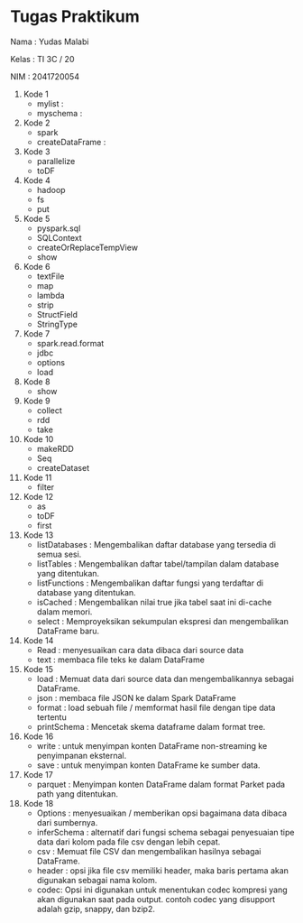 # Tugas Praktikum

Nama : Yudas Malabi

Kelas : TI 3C / 20

NIM : 2041720054

1. Kode 1
    * mylist : 
    * myschema : 
2. Kode 2
    * spark
    * createDataFrame : 
3. Kode 3
    * parallelize
    * toDF
4. Kode 4
    * hadoop
    * fs
    * put
5. Kode 5
    * pyspark.sql
    * SQLContext
    * createOrReplaceTempView
    * show
6. Kode 6
    * textFile
    * map
    * lambda
    * strip
    * StructField
    * StringType
7. Kode 7
    * spark.read.format
    * jdbc
    * options
    * load
8. Kode 8
    * show
9. Kode 9
    * collect
    * rdd
    * take
10. Kode 10
    * makeRDD
    * Seq
    * createDataset
11. Kode 11
    * filter
12. Kode 12
    * as
    * toDF
    * first
13. Kode 13
    * listDatabases : Mengembalikan daftar database yang tersedia di semua sesi.
    * listTables : Mengembalikan daftar tabel/tampilan dalam database yang ditentukan.
    * listFunctions : Mengembalikan daftar fungsi yang terdaftar di database yang ditentukan.
    * isCached : Mengembalikan nilai true jika tabel saat ini di-cache dalam memori.
    * select : Memproyeksikan sekumpulan ekspresi dan mengembalikan DataFrame baru.
14. Kode 14
    * Read : menyesuaikan cara data dibaca dari source data
    * text : membaca file teks ke dalam DataFrame
15. Kode 15
    * load : Memuat data dari source data dan mengembalikannya sebagai DataFrame.
    * json : membaca file JSON ke dalam Spark DataFrame
    * format : load sebuah file / memformat hasil file dengan tipe data tertentu
    * printSchema : Mencetak skema dataframe dalam format tree.
16. Kode 16
    * write : untuk menyimpan konten DataFrame non-streaming ke penyimpanan eksternal.
    * save : untuk menyimpan konten DataFrame ke sumber data.
17. Kode 17
    * parquet : Menyimpan konten DataFrame dalam format Parket pada path yang ditentukan.
18. Kode 18
    * Options : menyesuaikan / memberikan opsi bagaimana data dibaca dari sumbernya.
    * inferSchema : alternatif dari fungsi schema sebagai penyesuaian tipe data dari kolom pada file csv dengan lebih cepat.
    * csv : Memuat file CSV dan mengembalikan hasilnya sebagai DataFrame.
    * header : opsi jika file csv memiliki header, maka baris pertama akan digunakan sebagai nama kolom.
    * codec: Opsi ini digunakan untuk menentukan codec kompresi yang akan digunakan saat pada output. contoh codec yang disupport adalah gzip, snappy, dan bzip2.